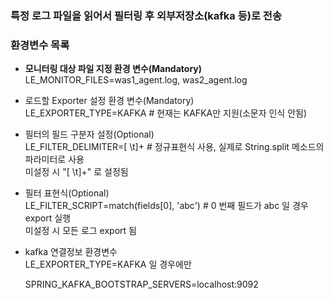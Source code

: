 ### 특정 로그 파일을 읽어서 필터링 후 외부저장소(kafka 등)로 전송     
    
### 환경변수 목록    
- **모니터링 대상 파일 지정 환경 변수(Mandatory)**    
  LE_MONITOR_FILES=was1_agent.log, was2_agent.log    
  
- 로드할 Exporter 설정 환경 변수(Mandatory)    
  LE_EXPORTER_TYPE=KAFKA # 현재는 KAFKA만 지원(소문자 인식 안됨)    
    
- 필터의 필드 구분자 설정(Optional)    
  LE_FILTER_DELIMITER=[ \t]+  # 정규표현식 사용, 실제로 String.split 메소드의 파라미터로 사용    
  미설정 시 "[ \t]+" 로 설정됨    
  
- 필터 표현식(Optional)    
  LE_FILTER_SCRIPT=match(fields[0], 'abc')  # 0 번째 필드가 abc 일 경우 export 실행    
  미설정 시 모든 로그 export 됨   
    
- kafka 연결정보 환경변수     
  LE_EXPORTER_TYPE=KAFKA 일 경우에만    
  
  SPRING_KAFKA_BOOTSTRAP_SERVERS=localhost:9092    
